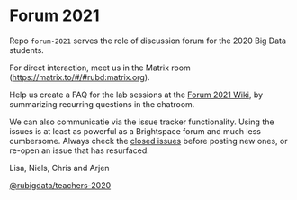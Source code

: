 # Forum 2021

Repo `forum-2021` serves the role of discussion forum for the 2020 Big Data students.

For direct interaction, meet us in the Matrix room (https://matrix.to/#/#rubd:matrix.org).

Help us create a FAQ for the lab sessions at the [Forum 2021 Wiki](https://github.com/rubigdata/forum-2021/wiki/Forum-2021:-FAQ), by summarizing recurring questions in the chatroom.

We can also communicatie via the issue tracker functionality. Using the issues is at least as powerful as a Brightspace forum and much less cumbersome. Always check the [closed issues](https://github.com/rubigdata/forum-2021/issues?q=is%3Aissue+is%3Aclosed) before posting new ones, or re-open an issue that has resurfaced.

Lisa, Niels, Chris and Arjen

[@rubigdata/teachers-2020](https://github.com/orgs/rubigdata/teams/teachers-2021)
